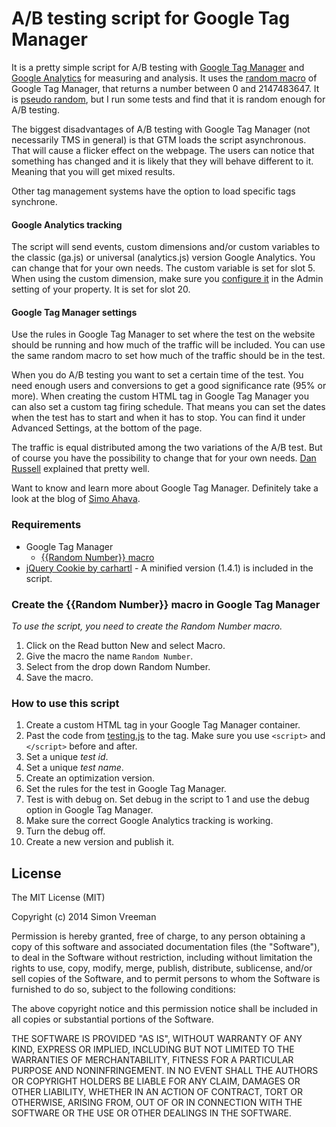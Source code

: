 A/B testing script for Google Tag Manager
=========================================

It is a pretty simple script for A/B testing with [Google Tag Manager](https://www.google.com/tagmanager/) and [Google Analytics](http://www.google.com/analytics/) for measuring and analysis. It uses the [random macro](https://support.google.com/tagmanager/answer/2644341?hl=en#RandomNumber) of Google Tag Manager, that returns a number between 0 and 2147483647. It is [pseudo random](http://www.random.org/randomness/), but I run some tests and find that it is random enough for A/B testing.

The biggest disadvantages of A/B testing with Google Tag Manager (not necessarily TMS in general) is that GTM loads the script asynchronous. That will cause a flicker effect on the webpage. The users can notice that something has changed and it is likely that they will behave different to it. Meaning that you will get mixed results.

Other tag management systems have the option to load specific tags synchrone.

#### Google Analytics tracking
The script will send events, custom dimensions and/or custom variables to the classic (ga.js) or universal (analytics.js) version Google Analytics. You can change that for your own needs. The custom variable is set for slot 5. When using the custom dimension, make sure you [configure it](https://support.google.com/analytics/answer/2709829?hl=en) in the Admin setting of your property. It is set for slot 20.

#### Google Tag Manager settings
Use the rules in Google Tag Manager to set where the test on the website should be running and how much of the traffic will be included. You can use the same random macro to set how much of the traffic should be in the test.

When you do A/B testing you want to set a certain time of the test. You need enough users and conversions to get a good significance rate (95% or more). When creating the custom HTML tag in Google Tag Manager you can also set a custom tag firing schedule. That means you can set the dates when the test has to start and when it has to stop. You can find it under Advanced Settings, at the bottom of the page.

The traffic is equal distributed among the two variations of the A/B test. But of course you have the possibility to change that for your own needs. [Dan Russell](http://dan-russell.com/2013/03/sampling-a-percentage-of-your-users-with-google-tag-manager/) explained that pretty well.

Want to know and learn more about Google Tag Manager. Definitely take a look at the blog of [Simo Ahava](http://www.simoahava.com).

### Requirements
* Google Tag Manager
  * [{{Random Number}} macro](https://github.com/simonvreeman/A-B-testing-with-Google-Tag-Manager#create-the-random-number-macro-in-google-tag-manager)
* [jQuery Cookie by carhartl](https://github.com/carhartl/jquery-cookie) - A minified version (1.4.1) is included in the script.

### Create the {{Random Number}} macro in Google Tag Manager
_To use the script, you need to create the Random Number macro._

1. Click on the Read button New and select Macro.
2. Give the macro the name `Random Number`.
3. Select from the drop down Random Number.
4. Save the macro.

### How to use this script
1. Create a custom HTML tag in your Google Tag Manager container.
2. Past the code from [testing.js](https://github.com/simonvreeman/A-B-testing-with-Google-Tag-Manager/blob/master/testing.js) to the tag. Make sure you use `<script>` and `</script>` before and after.
3. Set a unique *test id*.
4. Set a unique *test name*.
5. Create an optimization version.
6. Set the rules for the test in Google Tag Manager.
7. Test is with debug on. Set debug in the script to 1 and use the debug option in Google Tag Manager.
8. Make sure the correct Google Analytics tracking is working.
9. Turn the debug off. 
9. Create a new version and publish it.

## License
The MIT License (MIT)

Copyright (c) 2014 Simon Vreeman

Permission is hereby granted, free of charge, to any person obtaining a copy
of this software and associated documentation files (the "Software"), to deal
in the Software without restriction, including without limitation the rights
to use, copy, modify, merge, publish, distribute, sublicense, and/or sell
copies of the Software, and to permit persons to whom the Software is
furnished to do so, subject to the following conditions:

The above copyright notice and this permission notice shall be included in all
copies or substantial portions of the Software.

THE SOFTWARE IS PROVIDED "AS IS", WITHOUT WARRANTY OF ANY KIND, EXPRESS OR
IMPLIED, INCLUDING BUT NOT LIMITED TO THE WARRANTIES OF MERCHANTABILITY,
FITNESS FOR A PARTICULAR PURPOSE AND NONINFRINGEMENT. IN NO EVENT SHALL THE
AUTHORS OR COPYRIGHT HOLDERS BE LIABLE FOR ANY CLAIM, DAMAGES OR OTHER
LIABILITY, WHETHER IN AN ACTION OF CONTRACT, TORT OR OTHERWISE, ARISING FROM,
OUT OF OR IN CONNECTION WITH THE SOFTWARE OR THE USE OR OTHER DEALINGS IN THE
SOFTWARE.